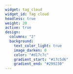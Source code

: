 ```yaml
---
widget: tag_cloud
widget_id: Tag cloud
headless: true
weight: 20
active: true
design:
  columns: "2"
  background:
    text_color_light: true
    image_darken: 0
    color: "#d17c7c"
    gradient_start: "#17c5d6"
    gradient_end: "#299230"
---
```

